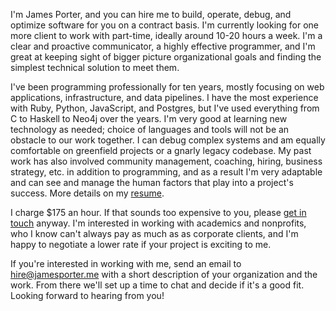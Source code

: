 I'm James Porter, and you can hire me to build, operate, debug, and
optimize software for you on a contract basis. I'm currently looking
for one more client to work with part-time, ideally around 10-20 hours
a week. I'm a clear and proactive communicator, a highly effective
programmer, and I'm great at keeping sight of bigger picture
organizational goals and finding the simplest technical solution to
meet them.

I've been programming professionally for ten years, mostly focusing on
web applications, infrastructure, and data pipelines. I have the most
experience with Ruby, Python, JavaScript, and Postgres, but I've used
everything from C to Haskell to Neo4j over the years. I'm very good at
learning new technology as needed; choice of languages and tools will
not be an obstacle to our work together. I can debug complex systems
and am equally comfortable on greenfield projects or a gnarly legacy
codebase. My past work has also involved community management,
coaching, hiring, business strategy, etc. in addition to programming,
and as a result I'm very adaptable and can see and manage the human
factors that play into a project's success. More details on my
[resume](static/resume.pdf).

I charge $175 an hour. If that sounds too expensive to you, please
[get in touch](mailto:hire@jamesporter.me) anyway. I'm interested in
working with academics and nonprofits, who I know can't always pay as
much as as corporate clients, and I'm happy to negotiate a lower rate
if your project is exciting to me.

If you're interested in working with me, send an email to
[hire@jamesporter.me](mailto:hire@jamesporter.me) with a short
description of your organization and the work. From there we'll set up
a time to chat and decide if it's a good fit. Looking forward to
hearing from you!

